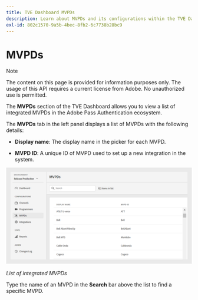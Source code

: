 ```yaml
---
title: TVE Dashboard MVPDs
description: Learn about MVPDs and its configurations within the TVE Dashboard.
exl-id: 802c1570-9a5b-4bec-8fb2-6c7738b28bc9
---
```

# MVPDs

>[!NOTE]
>
>The content on this page is provided for information purposes only. The usage of this API requires a current license from Adobe. No unauthorized use is permitted.

The **MVPDs** section of the TVE Dashboard allows you to view a list of integrated MVPDs in the Adobe Pass Authentication ecosystem.

The **MVPDs** tab in the left panel displays a list of MVPDs with the following details:

* **Display name**: The display name in the picker for each MVPD.

* **MVPD ID**: A unique ID of MVPD used to set up a new integration in the system.

![List of integrated MVPDs](../../assets/tve-dashboard/new-tve-dashboard/mvpds/mvpds-list-view.png)

*List of integrated MVPDs*

Type the name of an MVPD in the **Search** bar above the list to find a specific MVPD.
